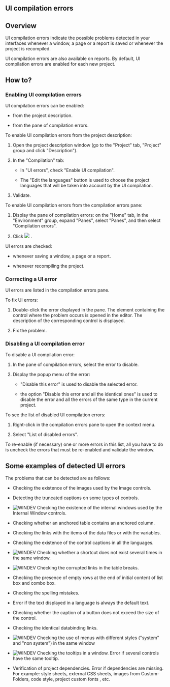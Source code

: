 


## UI compilation errors
			



<a name="NOTE1"></a>
<a name="NOTE1_1"></a>


## Overview
<a name="overview_ELTTEXTE000207"></a>
UI compilation errors indicate the possible problems detected in your interfaces whenever a window, a page or a report is saved or whenever the project is recompiled.

UI compilation errors are also available on reports.
By default, UI compilation errors are enabled for each new project.

<a name="NOTE2"></a>
<a name="NOTE2_1"></a>


## How to?
<a name="how_ELTTEXTE000231"></a>


### Enabling UI compilation errors
<a name="enabling_compilation_errors_ELTPARAGRAPHE000021"></a>

UI compilation errors can be enabled: 

- from the project description. 

- from the pane of compilation errors. 




To enable UI compilation errors from the project description:

1. Open the project description window (go to the "Project" tab, "Project" group and click "Description").

2. In the "Compilation" tab: 

	- In "UI errors", check "Enable UI compilation".

	- The "Edit the languages" button is used to choose the project languages that will be taken into account by the UI compilation.




3. Validate. 




To enable UI compilation errors from the compilation errors pane:

1. Display the pane of compilation errors: on the "Home" tab, in the "Environment" group, expand "Panes", select "Panes", and then select "Compilation errors". 

2. Click ![](https://doc.pcsoft.fr/en-US/images/image.awp?langid=3&name=ico_Erreur_IHM.gif)
.




UI errors are checked:

- whenever saving a window, a page or a report.

- whenever recompiling the project.



<a name="NOTE2_2"></a>


### Correcting a UI error
<a name="correcting_error_ELTPARAGRAPHE000080"></a>

UI errors are listed in the compilation errors pane.

To fix UI errors:

1. Double-click the error displayed in the pane. The element containing the control where the problem occurs is opened in the editor. The description of the corresponding control is displayed.

2. Fix the problem.



<a name="NOTE2_3"></a>


### Disabling a UI compilation error
<a name="disabling_compilation_error_ELTPARAGRAPHE000092"></a>

To disable a UI compilation error: 

1. In the pane of compilation errors, select the error to disable. 

2. Display the popup menu of the error: 

	- "Disable this error" is used to disable the selected error. 

	- the option "Disable this error and all the identical ones" is used to disable the error and all the errors of the same type in the current project.







To see the list of disabled UI compilation errors: 

1. Right-click in the compilation errors pane to open the context menu.  

2. Select "List of disabled errors". 


To re-enable (if necessary) one or more errors in this list, all you have to do is uncheck the errors that must be re-enabled and validate the window. 

<a name="NOTE3"></a>
<a name="NOTE3_1"></a>


## Some examples of detected UI errors
<a name="some_examples_detected_errors_ELTTEXTE000267"></a>
The problems that can be detected are as follows:

- Checking the existence of the images used by the Image controls.

- Detecting the truncated captions on some types of controls.

- ![WINDEV](https://doc.pcsoft.fr/ext/images/us/WD.png) Checking the existence of the internal windows used by the Internal Window controls.

- Checking whether an anchored table contains an anchored column.

- Checking the links with the items of the data files or with the variables.

- Checking the existence of the control captions in all the languages.

- ![WINDEV](https://doc.pcsoft.fr/ext/images/us/WD.png) Checking whether a shortcut does not exist several times in the same window.

- ![WINDEV](https://doc.pcsoft.fr/ext/images/us/WD.png) Checking the corrupted links in the table breaks.

- Checking the presence of empty rows at the end of initial content of list box and combo box.

- Checking the spelling mistakes.

- Error if the text displayed in a language is always the default text.

- Checking whether the caption of a button does not exceed the size of the control.

- Checking the identical databinding links.

- ![WINDEV](https://doc.pcsoft.fr/ext/images/us/WD.png) Checking the use of menus with different styles ("system" and "non system") in the same window

- ![WINDEV](https://doc.pcsoft.fr/ext/images/us/WD.png) Checking the tooltips in a window. Error if several controls have the same tooltip.

- Verification of project dependencies. Error if dependencies are missing. For example: style sheets, external CSS sheets, images from Custom-Folders, code style, project custom fonts , etc.





